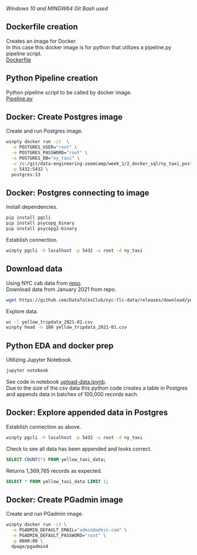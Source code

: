 *Windows 10 and MINGW64 Git Bash used*
## Dockerfile creation

Creates an image for Docker.  
In this case this docker image is for python that utilizes a pipeline.py pipeline script.  
[Dockerfile](https://github.com/TylerJSimpson/data_engineering_zoomcamp/blob/main/week_1/Dockerfile)

## Python Pipeline creation

Python pipeline script to be called by docker image.  
[Pipeline.py](https://github.com/TylerJSimpson/data_engineering_zoomcamp/blob/main/week_1/pipeline.py)

## Docker: Create Postgres image

Create and run Postgres image.

```bash
winpty docker run -it  \
  -e POSTGRES_USER="root" \
  -e POSTGRES_PASSWORD="root" \
  -e POSTGRES_DB="ny_taxi" \
  -v /c:/git/data-engineering-zoomcamp/week_1/2_docker_sql/ny_taxi_postgres_data:/var/lib/postgresql/data \
  -p 5432:5432 \
  postgres:13
```

## Docker: Postgres connecting to image
Install dependencies.  
```bash
pip install pgcli
pip install psycopg_binary
pip install psycopg2-binary
```
Establish connection.  
```bash
winpty pgcli -h localhost -p 5432 -u root -d ny_taxi
```

## Download data
Using NYC cab data from [repo](https://github.com/DataTalksClub/nyc-tlc-data/releases/tag/yellow).  
Download data from January 2021 from repo.  

```bash
wget https://github.com/DataTalksClub/nyc-tlc-data/releases/download/yellow/yellow_tripdata_2021-01.csv.gz
```
Explore data.  
```bash
wc -l yellow_tripdata_2021-01.csv 
winpty head -n 100 yellow_tripdata_2021-01.csv 
```
## Python EDA and docker prep
Utilizing Jupyter Notebook.  
```bash
jupyter notebook
```
See code in notebook [upload-data.ipynb](https://github.com/TylerJSimpson/data_engineering_zoomcamp/blob/main/week_1/upload-data.ipynb).  
Due to the size of the csv data this python code creates a table in Postgres and appends data in batches of 100,000 records each.  

## Docker: Explore appended data in Postgres
Establish connection as above.  
```bash
winpty pgcli -h localhost -p 5432 -u root -d ny_taxi
```
Check to see all data has been appended and looks correct.  
```sql
SELECT COUNT(*) FROM yellow_taxi_data;
```
Returns 1,369,765 records as expected.  
```sql
SELECT * FROM yellow_taxi_data LIMIT 1;
```
## Docker: Create PGadmin image

Create and run PGadmin image.  
```bash
winpty docker run -it \
  -e PGADMIN_DEFAULT_EMAIL="admin@admin.com" \
  -e PGADMIN_DEFAULT_PASSWORD="root" \
  -p 8080:80 \
  dpage/pgadmin4
```
